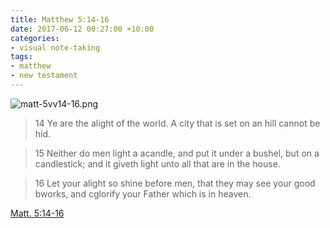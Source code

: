 ```yaml
---
title: Matthew 5:14-16
date: 2017-06-12 00:27:00 +10:00
categories:
- visual note-taking
tags:
- matthew
- new testament
---
```


![matt-5vv14-16.png](/uploads/matt-5vv14-16.png)

> 14 Ye are the alight of the world. A city that is set on an hill cannot be hid.

> 15 Neither do men light a acandle, and put it under a bushel, but on a candlestick; and it giveth light unto all that are in the house.

> 16 Let your alight so shine before men, that they may see your good bworks, and cglorify your Father which is in heaven.

[Matt. 5:14-16](https://www.lds.org/scriptures/nt/matt/5.14-16?lang=eng)